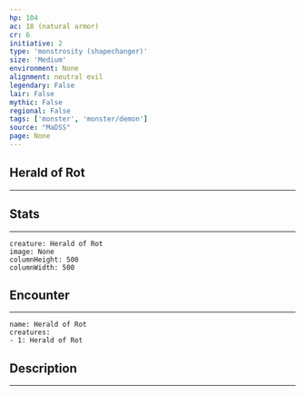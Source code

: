 ```yaml
---
hp: 104
ac: 18 (natural armor)
cr: 6
initiative: 2
type: 'monstrosity (shapechanger)'    
size: 'Medium'
environment: None
alignment: neutral evil
legendary: False
lair: False
mythic: False
regional: False
tags: ['monster', 'monster/demon']
source: "MaDSS"
page: None
---
```


## Herald of Rot
---



## Stats
---

```statblock
creature: Herald of Rot
image: None
columnHeight: 500
columnWidth: 500
```

## Encounter
---

```encounter-table
name: Herald of Rot
creatures:
- 1: Herald of Rot
```

## Description
---




